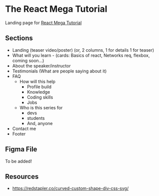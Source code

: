 # The React Mega Tutorial

Landing page for [React Mega Tutorial](https://www.youtube.com/playlist?list=PLGyA74h_S9No5V5TRjHc893mN7rs-VaoZ)

## Sections

- Landing (teaser video/poster) (or, 2 columns, 1 for details 1 for teaser)
- What will you learn - (cards: Basics of react, Networks req, flexbox, coming soon...)
- About the speaker/instructor
- Testimonials (What are people saying about it)
- FAQ
  - How will this help
    - Profile build
    - Knowledge
    - Coding skills
    - Jobs
  - Who is this series for
    - devs
    - students
    - And, anyone
- Contact me
- Footer

## Figma File

To be added!

## Resources

- https://redstapler.co/curved-custom-shape-div-css-svg/